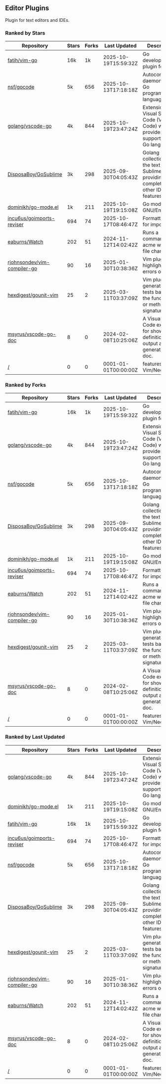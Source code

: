 ## Editor Plugins

Plugin for text editors and IDEs.

### Ranked by Stars

| Repository | Stars | Forks | Last Updated | Description | 
|------------|-------|-------|--------------|-------------|
| [fatih/vim-go](https://github.com/fatih/vim-go) | 16k | 1k | 2025-10-19T15:59:32Z |  Go development plugin for Vim. |
| [nsf/gocode](https://github.com/nsf/gocode) | 5k | 656 | 2025-10-13T17:18:18Z |  Autocompletion daemon for the Go programming language. |
| [golang/vscode-go](https://github.com/golang/vscode-go) | 4k | 844 | 2025-10-19T23:47:24Z |  Extension for Visual Studio Code (VS Code) which provides support for the Go language. |
| [DisposaBoy/GoSublime](https://github.com/DisposaBoy/GoSublime) | 3k | 298 | 2025-09-30T04:05:43Z |  Golang plugin collection for the text editor SublimeText 3 providing code completion and other IDE-like features. |
| [dominikh/go-mode.el](https://github.com/dominikh/go-mode.el) | 1k | 211 | 2025-10-19T19:15:08Z |  Go mode for GNU/Emacs. |
| [incu6us/goimports-reviser](https://github.com/incu6us/goimports-reviser) | 694 | 74 | 2025-10-17T08:46:47Z |  Formatting tool for imports. |
| [eaburns/Watch](https://github.com/eaburns/Watch) | 202 | 51 | 2024-11-12T14:02:42Z |  Runs a command in an acme win on file changes. |
| [rjohnsondev/vim-compiler-go](https://github.com/rjohnsondev/vim-compiler-go) | 90 | 16 | 2025-01-30T10:38:36Z |  Vim plugin to highlight syntax errors on save. |
| [hexdigest/gounit-vim](https://github.com/hexdigest/gounit-vim) | 25 | 2 | 2025-03-11T03:37:09Z |  Vim plugin for generating Go tests based on the function's or method's signature. |
| [msyrus/vscode-go-doc](https://github.com/msyrus/vscode-go-doc) | 8 | 0 | 2024-02-08T10:25:06Z |  A Visual Studio Code extension for showing definition in output and generating go doc. |
| [/](https://github.com/golang/tools/blob/master/gopls/README.md) | 0 | 0 | 0001-01-01T00:00:00Z | features to Vim/Neovim. |

### Ranked by Forks

| Repository | Stars | Forks | Last Updated | Description | 
|------------|-------|-------|--------------|-------------|
| [fatih/vim-go](https://github.com/fatih/vim-go) | 16k | 1k | 2025-10-19T15:59:32Z |  Go development plugin for Vim. |
| [golang/vscode-go](https://github.com/golang/vscode-go) | 4k | 844 | 2025-10-19T23:47:24Z |  Extension for Visual Studio Code (VS Code) which provides support for the Go language. |
| [nsf/gocode](https://github.com/nsf/gocode) | 5k | 656 | 2025-10-13T17:18:18Z |  Autocompletion daemon for the Go programming language. |
| [DisposaBoy/GoSublime](https://github.com/DisposaBoy/GoSublime) | 3k | 298 | 2025-09-30T04:05:43Z |  Golang plugin collection for the text editor SublimeText 3 providing code completion and other IDE-like features. |
| [dominikh/go-mode.el](https://github.com/dominikh/go-mode.el) | 1k | 211 | 2025-10-19T19:15:08Z |  Go mode for GNU/Emacs. |
| [incu6us/goimports-reviser](https://github.com/incu6us/goimports-reviser) | 694 | 74 | 2025-10-17T08:46:47Z |  Formatting tool for imports. |
| [eaburns/Watch](https://github.com/eaburns/Watch) | 202 | 51 | 2024-11-12T14:02:42Z |  Runs a command in an acme win on file changes. |
| [rjohnsondev/vim-compiler-go](https://github.com/rjohnsondev/vim-compiler-go) | 90 | 16 | 2025-01-30T10:38:36Z |  Vim plugin to highlight syntax errors on save. |
| [hexdigest/gounit-vim](https://github.com/hexdigest/gounit-vim) | 25 | 2 | 2025-03-11T03:37:09Z |  Vim plugin for generating Go tests based on the function's or method's signature. |
| [msyrus/vscode-go-doc](https://github.com/msyrus/vscode-go-doc) | 8 | 0 | 2024-02-08T10:25:06Z |  A Visual Studio Code extension for showing definition in output and generating go doc. |
| [/](https://github.com/golang/tools/blob/master/gopls/README.md) | 0 | 0 | 0001-01-01T00:00:00Z | features to Vim/Neovim. |

### Ranked by Last Updated

| Repository | Stars | Forks | Last Updated | Description | 
|------------|-------|-------|--------------|-------------|
| [golang/vscode-go](https://github.com/golang/vscode-go) | 4k | 844 | 2025-10-19T23:47:24Z |  Extension for Visual Studio Code (VS Code) which provides support for the Go language. |
| [dominikh/go-mode.el](https://github.com/dominikh/go-mode.el) | 1k | 211 | 2025-10-19T19:15:08Z |  Go mode for GNU/Emacs. |
| [fatih/vim-go](https://github.com/fatih/vim-go) | 16k | 1k | 2025-10-19T15:59:32Z |  Go development plugin for Vim. |
| [incu6us/goimports-reviser](https://github.com/incu6us/goimports-reviser) | 694 | 74 | 2025-10-17T08:46:47Z |  Formatting tool for imports. |
| [nsf/gocode](https://github.com/nsf/gocode) | 5k | 656 | 2025-10-13T17:18:18Z |  Autocompletion daemon for the Go programming language. |
| [DisposaBoy/GoSublime](https://github.com/DisposaBoy/GoSublime) | 3k | 298 | 2025-09-30T04:05:43Z |  Golang plugin collection for the text editor SublimeText 3 providing code completion and other IDE-like features. |
| [hexdigest/gounit-vim](https://github.com/hexdigest/gounit-vim) | 25 | 2 | 2025-03-11T03:37:09Z |  Vim plugin for generating Go tests based on the function's or method's signature. |
| [rjohnsondev/vim-compiler-go](https://github.com/rjohnsondev/vim-compiler-go) | 90 | 16 | 2025-01-30T10:38:36Z |  Vim plugin to highlight syntax errors on save. |
| [eaburns/Watch](https://github.com/eaburns/Watch) | 202 | 51 | 2024-11-12T14:02:42Z |  Runs a command in an acme win on file changes. |
| [msyrus/vscode-go-doc](https://github.com/msyrus/vscode-go-doc) | 8 | 0 | 2024-02-08T10:25:06Z |  A Visual Studio Code extension for showing definition in output and generating go doc. |
| [/](https://github.com/golang/tools/blob/master/gopls/README.md) | 0 | 0 | 0001-01-01T00:00:00Z | features to Vim/Neovim. |

